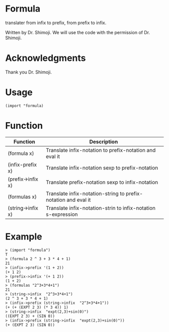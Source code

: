# Formula

  translater from infix to prefix, from prefix to infix.

  Written by Dr. Shimoji.
  We will use the code with the permission of Dr. Shimoji. 

# Acknowledgments
Thank you Dr. Shimoji.

# Usage

```
(import "formula)
```

# Function

| Function                          | Description                                             |
| --------------------------------- | --------------------------------------------------------|
| (formula x)                       | Translate infix-notation to prefix-notation and eval it |
| (infix-prefix x)                  | Translate infix-notation sexp to prefix-notation        |
| (prefix->infix x)                 | Translate prefix-notation sexp to infix-notation        |
| (formulas x)                      | Translate infix-notation-string to prefix-notation and eval it |
| (string->infix x)                 | Translate infix-notation-strin to infix-notation s-expression  |


# Example

```
> (import "formula")
T
> (formula 2 ^ 3 + 3 * 4 + 1)
21
> (infix->prefix '(1 + 2))
(+ 1 2)
> (prefix->infix '(+ 1 2))
(1 + 2)
> (formulas "2^3+3*4+1")
21
> (string->infix  "2^3+3*4+1")
(2 ^ 3 + 3 * 4 + 1)
> (infix->prefix (string->infix  "2^3+3*4+1"))
(+ (+ (EXPT 2 3) (* 3 4)) 1)
> (string->infix  "expt(2,3)+sin(0)")
((EXPT 2 3) + (SIN 0))
> (infix->prefix (string->infix  "expt(2,3)+sin(0)"))
(+ (EXPT 2 3) (SIN 0))
```